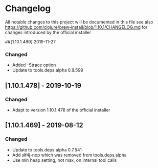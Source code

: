 # Changelog
All notable changes to this project will be documented in this file
	see also https://github.com/clojure/brew-install/blob/1.10.1/CHANGELOG.md for
changes introduced by the official installer


##[1.10.1.489] 2019-11-27
### Changed
- Added -Strace option
- Update to tools.deps.alpha 0.8.599
## [1.10.1.478] - 2019-10-19
### Changed
- Adapt to version 1.10.1.478 of the official installer

## [1.10.1.469] - 2019-08-12

### Changed
- Update to tools.deps.alpha 0.7.541
- Add slf4j-nop which was removed from tools.deps.alpha
- Use min heap setting, not max, on internal tool calls
